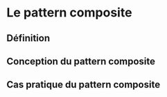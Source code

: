 # Le pattern composite

## Définition

## Conception du pattern composite

## Cas pratique du pattern composite
